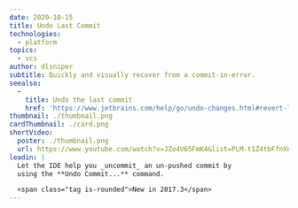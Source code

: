 ```yaml
---
date: 2020-10-15
title: Undo Last Commit
technologies:
  - platform
topics:
  - vcs
author: dlsniper
subtitle: Quickly and visually recover from a commit-in-error.
seealso:
  - 
    title: Undo the last commit
    href: 'https://www.jetbrains.com/help/go/undo-changes.html#revert-last-commit'
thumbnail: ./thumbnail.png
cardThumbnail: ./card.png
shortVideo:
  poster: ./thumbnail.png
  url: https://www.youtube.com/watch?v=JZo4V65FmK4&list=PLM-t1Z4tbFfnXnghmtk6WVz10_pivOw25&index=35&t=0s
leadin: |
  Let the IDE help you _uncommit_ an un-pushed commit by
  using the **Undo Commit...** command.

  <span class="tag is-rounded">New in 2017.3</span>
---
```


